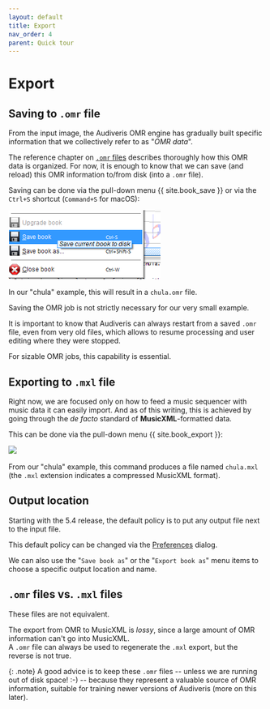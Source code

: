 ```yaml
---
layout: default
title: Export
nav_order: 4
parent: Quick tour
---
```

# Export

## Saving to `.omr` file

From the input image, the Audiveris OMR engine has gradually built specific information
that we collectively refer to as "_OMR data_".

The reference chapter on [`.omr` files](../../reference/outputs/omr.md)
describes thoroughly how this OMR data is organized.
For now, it is enough to know that we can save (and reload) this OMR information to/from disk
(into a `.omr` file).

Saving can be done via the pull-down menu {{ site.book_save }}
or via the `Ctrl+S` shortcut (`Command+S` for macOS):

![](../../assets/images/book_save.png)

In our "chula" example, this will result in a `chula.omr` file.

Saving the OMR job is not strictly necessary for our very small example.

It is important to know that Audiveris can always restart from a saved `.omr` file,
even from very old files, which allows to resume processing and user editing
where they were stopped.

For sizable OMR jobs, this capability is essential.

## Exporting to `.mxl` file

Right now, we are focused only on how to feed a music sequencer with music data it can easily import.
And as of this writing, this is achieved by going through the *de facto* standard of **MusicXML**-formatted data.

This can be done via the pull-down menu {{ site.book_export }}:

![](../../assets/images/book_export.png)

From our "chula" example, this command produces a file named `chula.mxl`
(the `.mxl` extension indicates a compressed MusicXML format).

## Output location

Starting with the 5.4 release, the default policy is to put any output file next to the input file.

This default policy can be changed via the [Preferences](../../guides/advanced/preferences.md) dialog.

We can also use the "`Save book as`" or the "`Export book as`" menu items to choose a specific output location and name.

## `.omr` files vs. `.mxl` files

These files are not equivalent.

The export from OMR to MusicXML  is _lossy_, since a large amount of OMR information
can't go into MusicXML.  
A `.omr` file can always be used to regenerate the `.mxl` export, but the reverse is not true.

{: .note}
A good advice is to keep these `.omr` files
-- unless we are running out of disk space! :-) --
because they represent a valuable source of OMR information,
suitable for training newer versions of Audiveris (more on this later).
